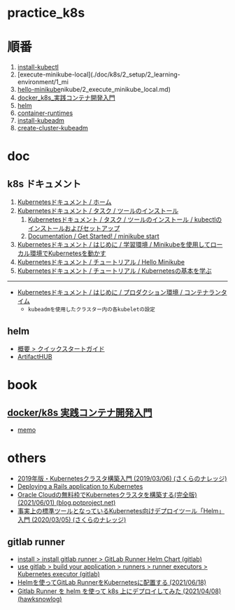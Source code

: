 # practice_k8s
# 順番
1. [install-kubectl](./doc/k8s/4_tasks/1_tools/4_install-kubectl/memo.md)
2. [execute-minikube-local](./doc/k8s/2_setup/2_learning-environment/1_mi
3. [hello-minikube](./doc/k8s/5_uttorials/1_hello-minikube/1_hello_minikube.md)nikube/2_execute_minikube_local.md)
4. [docker_k8s_実践コンテナ開発入門](./book/docker_k8s_%E5%AE%9F%E8%B7%B5%E3%82%B3%E3%83%B3%E3%83%86%E3%83%8A%E9%96%8B%E7%99%BA%E5%85%A5%E9%96%80/)
5. [helm](./doc/helm/)
6. [container-runtimes](./doc/k8s/2_setup/3_production-environment/1_container-runtimes/memo.md)
7. [install-kubeadm](./doc/k8s/2_setup/3_production-environment/2_tools/1_kubeadm/1_install_kubeadm.md)
8. [create-cluster-kubeadm](./doc/k8s/2_setup/3_production-environment/2_tools/1_kubeadm/3_create-cluster-kubeadm.md)

# doc
## k8s ドキュメント
1. [Kubernetesドキュメント / ホーム](https://kubernetes.io/ja/docs/home/)
2. [Kubernetesドキュメント / タスク / ツールのインストール](https://kubernetes.io/ja/docs/tasks/tools/)
   1. [Kubernetesドキュメント / タスク / ツールのインストール / kubectlのインストールおよびセットアップ](https://kubernetes.io/ja/docs/tasks/tools/install-kubectl/)
   2. [Documentation / Get Started! / minikube start](https://minikube.sigs.k8s.io/docs/start/)
3. [Kubernetesドキュメント / はじめに / 学習環境 / Minikubeを使用してローカル環境でKubernetesを動かす](https://kubernetes.io/ja/docs/setup/learning-environment/minikube/)
4. [Kubernetesドキュメント / チュートリアル / Hello Minikube](https://kubernetes.io/ja/docs/tutorials/hello-minikube/)
5. [Kubernetesドキュメント / チュートリアル / Kubernetesの基本を学ぶ](https://kubernetes.io/ja/docs/tutorials/kubernetes-basics/)

---

- [Kubernetesドキュメント / はじめに / プロダクション環境 / コンテナランタイム](https://kubernetes.io/ja/docs/setup/production-environment/container-runtimes/)
   - `kubeadmを使用したクラスター内の各kubeletの設定`

## helm
- [概要 > クイックスタートガイド](https://helm.sh/ja/docs/intro/quickstart/)
- [ArtifactHUB](https://artifacthub.io/)

# book
## [docker/k8s 実践コンテナ開発入門](https://www.amazon.co.jp/dp/4297100339)
- [memo](./book/docker_k8s_実践コンテナ開発入門/memo.md)

# others
- [2019年版・Kubernetesクラスタ構築入門 (2019/03/06) (さくらのナレッジ)](https://knowledge.sakura.ad.jp/20955/)
- [Deploying a Rails application to Kubernetes](https://kubernetes-rails.com/)
- [Oracle Cloudの無料枠でKubernetesクラスタを構築する(完全版) (2021/06/01) (blog.potproject.net)](https://blog.potproject.net/2021/06/01/oracle-cloud-kubernetes)
- [事実上の標準ツールとなっているKubernetes向けデプロイツール「Helm」入門 (2020/03/05) (さくらのナレッジ)](https://knowledge.sakura.ad.jp/23603/)

## gitlab runner
- [install > install gitlab runner > GitLab Runner Helm Chart (gitlab)](https://docs.gitlab.com/runner/install/kubernetes.html)
- [use gitlab > build your application > runners > runner executors > Kubernetes executor (gitlab)](https://docs.gitlab.com/runner/executors/kubernetes.html)
- [Helmを使ってGitLab RunnerをKubernetesに配置する (2021/06/18)](https://www.orzs.tech/deploy-helm-gitlab-runner-on-kubernetes/)
- [Gitlab Runner を helm を使って k8s 上にデプロイしてみた (2021/04/08) (hawksnowlog)](https://hawksnowlog.blogspot.com/2021/04/install-gitlab-runner-with-helm.html)
